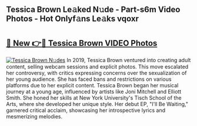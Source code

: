 ## Tessica Brown Le𝚊ked N𝚞de - Part-s6m Video Photos - Hot Onlyf𝚊ns Le𝚊ks vqoxr

# <h2><a href="http://ac42550.deff.icu/?id=Tessica+Brown">🔗 New 👉🔴 Tessica Brown VIDEO Photos</a></h2>

[![Tessica Brown N𝚞des](https://i.imgur.com/rIISA9y.gif)](http://ac42550.deff.icu/?id=Tessica+Brown)
In 2019, Tessica Brown ventured into creating adult content, selling webcam sessions and explicit photos. This move escalated her controversy, with critics expressing concerns over the sexualization of her young audience. She has faced bans and restrictions on various platforms due to her explicit content. Tessica Brown began her musical journey at a young age, influenced by artists like Joni Mitchell and Elliott Smith. She honed her skills at New York University's Tisch School of the Arts, where she developed her unique style. Her debut EP, "I'll Be Waiting," garnered critical acclaim, showcasing her introspective lyrics and mesmerizing melodies.
